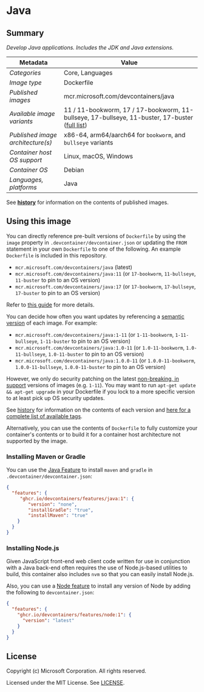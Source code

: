 # Java

## Summary

*Develop Java applications. Includes the JDK and Java extensions.*

| Metadata | Value |  
|----------|-------|
| *Categories* | Core, Languages |
| *Image type* | Dockerfile |
| *Published images* | mcr.microsoft.com/devcontainers/java |
| *Available image variants* | 11 / 11-bookworm, 17 / 17-bookworm, 11-bullseye, 17-bullseye, 11-buster, 17-buster ([full list](https://mcr.microsoft.com/v2/devcontainers/java/tags/list)) |
| *Published image architecture(s)* | x86-64, arm64/aarch64 for `bookworm`, and `bullseye` variants |
| *Container host OS support* | Linux, macOS, Windows |
| *Container OS* | Debian |
| *Languages, platforms* | Java |

See **[history](history)** for information on the contents of published images.

## Using this image

You can directly reference pre-built versions of `Dockerfile` by using the `image` property in `.devcontainer/devcontainer.json` or updating the `FROM` statement in your own  `Dockerfile` to one of the following. An example `Dockerfile` is included in this repository.

- `mcr.microsoft.com/devcontainers/java` (latest)
- `mcr.microsoft.com/devcontainers/java:11` (or `17-bookworm`, `11-bullseye`, `11-buster` to pin to an OS version)
- `mcr.microsoft.com/devcontainers/java:17` (or `17-bookworm`, `17-bullseye`, `17-buster` to pin to an OS version)

Refer to [this guide](https://containers.dev/guide/dockerfile) for more details.

You can decide how often you want updates by referencing a [semantic version](https://semver.org/) of each image. For example:

- `mcr.microsoft.com/devcontainers/java:1-11` (or `1-11-bookworm`, `1-11-bullseye`, `1-11-buster` to pin to an OS version)
- `mcr.microsoft.com/devcontainers/java:1.0-11` (or `1.0-11-bookworm`, `1.0-11-bullseye`, `1.0-11-buster` to pin to an OS version)
- `mcr.microsoft.com/devcontainers/java:1.0.0-11` (or `1.0.0-11-bookworm`, `1.0.0-11-bullseye`, `1.0.0-11-buster` to pin to an OS version)

However, we only do security patching on the latest [non-breaking, in support](https://github.com/devcontainers/images/issues/90) versions of images (e.g. `1-11`). You may want to run `apt-get update && apt-get upgrade` in your Dockerfile if you lock to a more specific version to at least pick up OS security updates.

See [history](history) for information on the contents of each version and [here for a complete list of available tags](https://mcr.microsoft.com/v2/devcontainers/java/tags/list).

Alternatively, you can use the contents of `Dockerfile` to fully customize your container's contents or to build it for a container host architecture not supported by the image.

### Installing Maven or Gradle

You can use the [Java Feature](https://github.com/devcontainers/features/tree/main/src/java) to install `maven` and `gradle` in `.devcontainer/devcontainer.json`:

```json
{
  "features": {
     "ghcr.io/devcontainers/features/java:1": {
        "version": "none",
        "installGradle": "true",
        "installMaven": "true"
    }
  }
}
```

### Installing Node.js

Given JavaScript front-end web client code written for use in conjunction with a Java back-end often requires the use of Node.js-based utilities to build, this container also includes `nvm` so that you can easily install Node.js.

Also, you can use a [Node feature](https://github.com/devcontainers/features/tree/main/src/node) to install any version of Node by adding the following to `devcontainer.json`:

```json
{
  "features": {
    "ghcr.io/devcontainers/features/node:1": {
      "version": "latest"
    }
  }
}
```

## License

Copyright (c) Microsoft Corporation. All rights reserved.

Licensed under the MIT License. See [LICENSE](https://github.com/devcontainers/images/blob/main/LICENSE).
